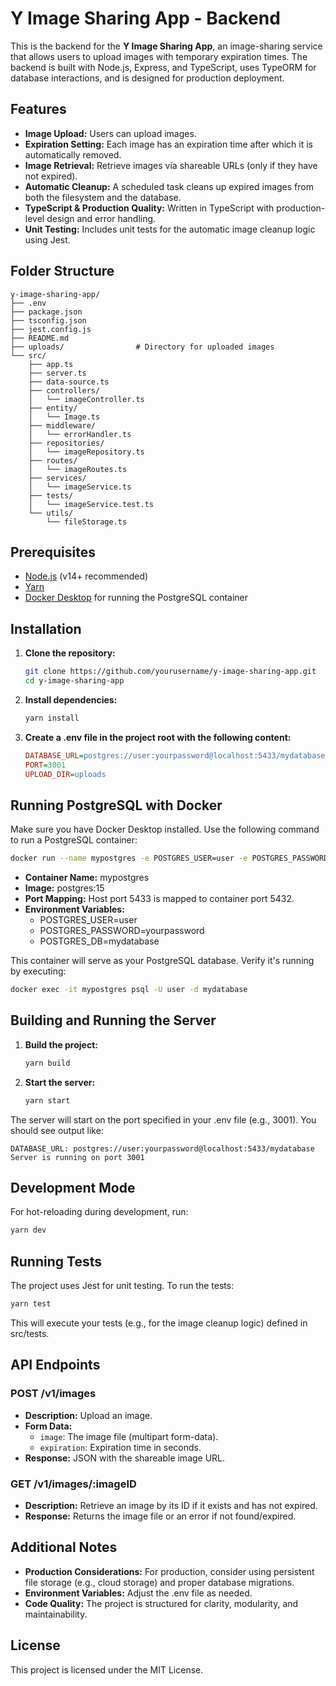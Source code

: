 # Y Image Sharing App - Backend

This is the backend for the **Y Image Sharing App**, an image-sharing service that allows users to upload images with temporary expiration times. The backend is built with Node.js, Express, and TypeScript, uses TypeORM for database interactions, and is designed for production deployment.

## Features

- **Image Upload:** Users can upload images.
- **Expiration Setting:** Each image has an expiration time after which it is automatically removed.
- **Image Retrieval:** Retrieve images via shareable URLs (only if they have not expired).
- **Automatic Cleanup:** A scheduled task cleans up expired images from both the filesystem and the database.
- **TypeScript & Production Quality:** Written in TypeScript with production-level design and error handling.
- **Unit Testing:** Includes unit tests for the automatic image cleanup logic using Jest.

## Folder Structure

```
y-image-sharing-app/
├── .env
├── package.json
├── tsconfig.json
├── jest.config.js
├── README.md
├── uploads/                # Directory for uploaded images
└── src/
    ├── app.ts
    ├── server.ts
    ├── data-source.ts
    ├── controllers/
    │   └── imageController.ts
    ├── entity/
    │   └── Image.ts
    ├── middleware/
    │   └── errorHandler.ts
    ├── repositories/
    │   └── imageRepository.ts
    ├── routes/
    │   └── imageRoutes.ts
    ├── services/
    │   └── imageService.ts
    ├── tests/
    │   └── imageService.test.ts
    └── utils/
        └── fileStorage.ts
```

## Prerequisites

- [Node.js](https://nodejs.org/) (v14+ recommended)
- [Yarn](https://yarnpkg.com/)
- [Docker Desktop](https://www.docker.com/products/docker-desktop) for running the PostgreSQL container

## Installation

1. **Clone the repository:**

   ```bash
   git clone https://github.com/yourusername/y-image-sharing-app.git
   cd y-image-sharing-app
   ```

2. **Install dependencies:**

   ```bash
   yarn install
   ```

3. **Create a .env file in the project root with the following content:**

   ```ini
   DATABASE_URL=postgres://user:yourpassword@localhost:5433/mydatabase
   PORT=3001
   UPLOAD_DIR=uploads
   ```

## Running PostgreSQL with Docker

Make sure you have Docker Desktop installed. Use the following command to run a PostgreSQL container:

```bash
docker run --name mypostgres -e POSTGRES_USER=user -e POSTGRES_PASSWORD=yourpassword -e POSTGRES_DB=mydatabase -p 5433:5432 -d postgres:15
```

- **Container Name:** mypostgres
- **Image:** postgres:15
- **Port Mapping:** Host port 5433 is mapped to container port 5432.
- **Environment Variables:**
  - POSTGRES_USER=user
  - POSTGRES_PASSWORD=yourpassword
  - POSTGRES_DB=mydatabase

This container will serve as your PostgreSQL database. Verify it's running by executing:

```bash
docker exec -it mypostgres psql -U user -d mydatabase
```

## Building and Running the Server

1. **Build the project:**

   ```bash
   yarn build
   ```

2. **Start the server:**

   ```bash
   yarn start
   ```

The server will start on the port specified in your .env file (e.g., 3001). You should see output like:

```
DATABASE_URL: postgres://user:yourpassword@localhost:5433/mydatabase
Server is running on port 3001
```

## Development Mode

For hot-reloading during development, run:

```bash
yarn dev
```

## Running Tests

The project uses Jest for unit testing. To run the tests:

```bash
yarn test
```

This will execute your tests (e.g., for the image cleanup logic) defined in src/tests.

## API Endpoints

### POST /v1/images
- **Description:** Upload an image.
- **Form Data:**
  - `image`: The image file (multipart form-data).
  - `expiration`: Expiration time in seconds.
- **Response:** JSON with the shareable image URL.

### GET /v1/images/:imageID
- **Description:** Retrieve an image by its ID if it exists and has not expired.
- **Response:** Returns the image file or an error if not found/expired.

## Additional Notes

- **Production Considerations:** For production, consider using persistent file storage (e.g., cloud storage) and proper database migrations.
- **Environment Variables:** Adjust the .env file as needed.
- **Code Quality:** The project is structured for clarity, modularity, and maintainability.

## License

This project is licensed under the MIT License.